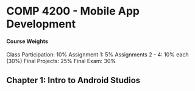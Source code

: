 COMP 4200 - Mobile App Development
=====
#### Course Weights
Class Participation: 10%
Assignment 1: 5%
Assignments 2 - 4: 10% each (30%)
Final Projects: 25%
Final Exam: 30%

## Chapter 1: Intro to Android Studios
